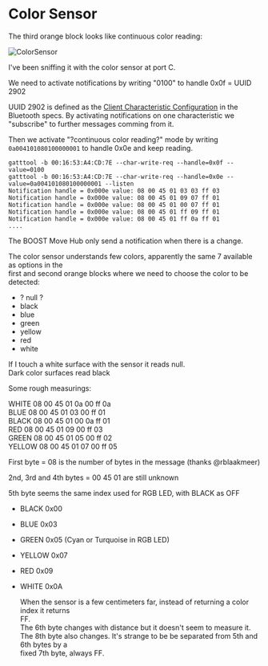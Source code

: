 # Color Sensor

The third orange block looks like continuous color reading:

![ColorSensor](https://github.com/JorgePe/BOOSTreveng/blob/master/LEGO_BOOST_App_blocks/ColorSensor_continuous.png)

I've been sniffing it with the color sensor at port C.


We need to activate notifications by writing "0100" to handle 0x0f = UUID 2902

UUID 2902 is defined as the [Client Characteristic Configuration](https://www.bluetooth.com/specifications/gatt/viewer?attributeXmlFile=org.bluetooth.descriptor.gatt.client_characteristic_configuration.xml) in the
Bluetooth specs. By activating notifications on one characteristic we "subscribe" to further messages comming
from it.

Then we activate "?continuous color reading?" mode by writing `0a004101080100000001` to handle 0x0e and keep reading.

```
gatttool -b 00:16:53:A4:CD:7E --char-write-req --handle=0x0f --value=0100
gatttool -b 00:16:53:A4:CD:7E --char-write-req --handle=0x0e --value=0a004101080100000001 --listen
Notification handle = 0x000e value: 08 00 45 01 03 03 ff 03 
Notification handle = 0x000e value: 08 00 45 01 09 07 ff 01 
Notification handle = 0x000e value: 08 00 45 01 00 07 ff 01 
Notification handle = 0x000e value: 08 00 45 01 ff 09 ff 01 
Notification handle = 0x000e value: 08 00 45 01 ff 0a ff 01 
....
```

   The BOOST Move Hub only send a notification when there is a change.  

   The color sensor understands few colors, apparently the same 7 available as options in the  
   first and second orange blocks where we need to choose the color to be detected:
   - ? null ?
   - black
   - blue
   - green
   - yellow
   - red
   - white
   
   If I touch a white surface with the sensor it reads null.  
   Dark color surfaces read black  
   
   Some rough measurings:
   
   WHITE              08 00 45 01 0a 00 ff 0a  
   BLUE               08 00 45 01 03 00 ff 01  
   BLACK              08 00 45 01 00 0a ff 01  
   RED                08 00 45 01 09 00 ff 03  
   GREEN              08 00 45 01 05 00 ff 02  
   YELLOW             08 00 45 01 07 00 ff 05  


First byte = 08 is the number of bytes in the message (thanks @rblaakmeer)

2nd, 3rd and 4th bytes = 00 45 01 are still unknown

5th byte seems the same index used for RGB LED, with BLACK as OFF

- BLACK  0x00
- BLUE   0x03
- GREEN  0x05 (Cyan or Turquoise in RGB LED)
- YELLOW 0x07
- RED    0x09
- WHITE  0x0A

   When the sensor is a few centimeters far, instead of returning a color index it returns  
   FF.  
   The 6th byte changes with distance but it doesn't seem to measure it.
   The 8th byte also changes. It's strange to be be separated from 5th and 6th bytes by a  
   fixed 7th byte, always FF.
